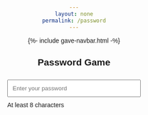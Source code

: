 ```yaml
---
layout: none
permalink: /password
---
```


{%- include gave-navbar.html -%}

<html>
<head>
    <meta charset="UTF-8">
    <meta name="viewport" content="width=device-width, initial-scale=1.0">
    <title>Password Game</title>
    <link rel="stylesheet" href="style.css">
</head>
<body>
    <div class="container">
        <h2>Password Game</h2>
        <input type="text" id="passwordInput" placeholder="Enter your password" oninput="checkPassword()">
        <ul id="requirements">
            <li id="length">At least 8 characters</li>
            <li id="uppercase" style="display: none;">At least one uppercase letter</li>
            <li id="lowercase" style="display: none;">At least one lowercase letter</li>
            <li id="numbers" style="display: none;">At least one number</li>
            <li id="specialChars" style="display: none;">At least one special character</li>
        </ul>
    </div>
</body>
</html>

<style>
body {
    font-family: "Poppins", sans-serif;
    text-align: center;
    padding-top: 50px;
}

.container {
    width: 300px;
    margin: 0 auto;
}

input, ul {
    width: 100%;
    padding: 10px;
    margin-top: 10px;
}

ul {
    list-style-type: none;
    padding: 0;
}

li {
    text-align: left;
    margin-top: 5px;
}
</style>

<script>
function checkPassword() {
    var password = document.getElementById("passwordInput").value;

    // requirements
    var Length = password.length >= 8;
    var UpperCase = /[A-Z]/.test(password);
    var LowerCase = /[a-z]/.test(password);
    var Nums = /[0-9]/.test(password);
    var SpecialChars = /[\W_]/.test(password);

    // check each requirement
    if (Length) {
        document.getElementById("uppercase").style.display = "list-item";
        if (UpperCase) {
            document.getElementById("lowercase").style.display = "list-item";
            if (LowerCase) {
                document.getElementById("numbers").style.display = "list-item";
                if (Nums) {
                    document.getElementById("specialChars").style.display = "list-item";
                    if (SpecialChars) {
                        // All requirements met
                    }
                }
            }
        }
    } else {
        // if not met
        document.getElementById("uppercase").style.display = "none";
        document.getElementById("lowercase").style.display = "none";
        document.getElementById("numbers").style.display = "none";
        document.getElementById("specialChars").style.display = "none";
    }
}
</script>